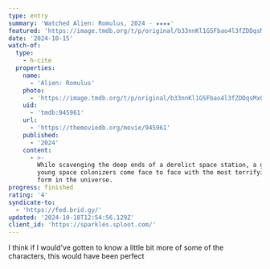 ```yaml
---
type: entry
summary: 'Watched Alien: Romulus, 2024 - ★★★★'
featured: 'https://image.tmdb.org/t/p/original/b33nnKl1GSFbao4l3fZDDqsMx0F.jpg'
date: '2024-10-15'
watch-of:
  type:
    - h-cite
  properties:
    name:
      - 'Alien: Romulus'
    photo:
      - 'https://image.tmdb.org/t/p/original/b33nnKl1GSFbao4l3fZDDqsMx0F.jpg'
    uid:
      - 'tmdb:945961'
    url:
      - 'https://themoviedb.org/movie/945961'
    published:
      - '2024'
    content:
      - >-
        While scavenging the deep ends of a derelict space station, a group of
        young space colonizers come face to face with the most terrifying life
        form in the universe.
progress: finished
rating: '4'
syndicate-to:
  - 'https://fed.brid.gy/'
updated: '2024-10-18T12:54:56.129Z'
client_id: 'https://sparkles.sploot.com/'
---
```

I think if I would've gotten to know a little bit more of some of the characters, this would have been perfect
